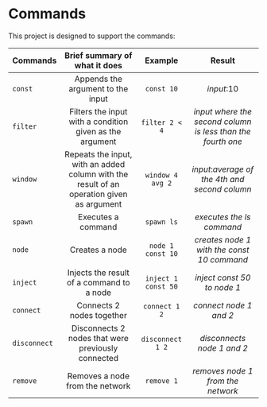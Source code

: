 # Commands
This project is designed to support the commands:

| Commands     | Brief summary of what it does                                                              | Example             | Result |
| ------------ |:------------------------------------------------------------------------------------------:| :------------------:| :-----:|
| `const`      | Appends the argument to the input                                                          | `const 10`          | *input*:10 |
| `filter`     | Filters the input with a condition given as the argument                                   | `filter 2 < 4`      | *input where the second column is less than the fourth one* |
| `window`     | Repeats the input,  with an added column with the result of an operation given as argument | `window 4 avg 2`    | *input*:*average of the 4th and second column*              |
| `spawn`      | Executes a command                                                                         | `spawn ls`          | *executes the ls command*                                   |
| `node`       | Creates a node                                                                             | `node 1 const 10`   | *creates node 1 with the const 10 command*                  |
| `inject`     | Injects the result of a command to a node                                                  | `inject 1 const 50` | *inject const 50 to node 1*                                 |
| `connect`    | Connects 2 nodes together                                                                  | `connect 1 2`       | *connect node 1 and 2*                                      |
| `disconnect` | Disconnects 2 nodes that were previously connected                                         | `disconnect 1 2`    | *disconnects node 1 and 2*                                  |
| `remove`     | Removes a node from the network                                                            | `remove 1`          | *removes node 1 from the network*                           |

